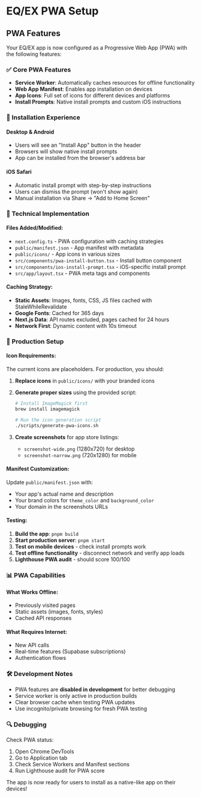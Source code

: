 # EQ/EX PWA Setup

## PWA Features

Your EQ/EX app is now configured as a Progressive Web App (PWA) with the following features:

### ✅ Core PWA Features
- **Service Worker**: Automatically caches resources for offline functionality
- **Web App Manifest**: Enables app installation on devices
- **App Icons**: Full set of icons for different devices and platforms
- **Install Prompts**: Native install prompts and custom iOS instructions

### 📱 Installation Experience

#### Desktop & Android
- Users will see an "Install App" button in the header
- Browsers will show native install prompts
- App can be installed from the browser's address bar

#### iOS Safari
- Automatic install prompt with step-by-step instructions
- Users can dismiss the prompt (won't show again)
- Manual installation via Share → "Add to Home Screen"

### 🔧 Technical Implementation

#### Files Added/Modified:
- `next.config.ts` - PWA configuration with caching strategies
- `public/manifest.json` - App manifest with metadata
- `public/icons/` - App icons in various sizes
- `src/components/pwa-install-button.tsx` - Install button component
- `src/components/ios-install-prompt.tsx` - iOS-specific install prompt
- `src/app/layout.tsx` - PWA meta tags and components

#### Caching Strategy:
- **Static Assets**: Images, fonts, CSS, JS files cached with StaleWhileRevalidate
- **Google Fonts**: Cached for 365 days
- **Next.js Data**: API routes excluded, pages cached for 24 hours
- **Network First**: Dynamic content with 10s timeout

### 🚀 Production Setup

#### Icon Requirements:
The current icons are placeholders. For production, you should:

1. **Replace icons** in `public/icons/` with your branded icons
2. **Generate proper sizes** using the provided script:
   ```bash
   # Install ImageMagick first
   brew install imagemagick
   
   # Run the icon generation script
   ./scripts/generate-pwa-icons.sh
   ```

3. **Create screenshots** for app store listings:
   - `screenshot-wide.png` (1280x720) for desktop
   - `screenshot-narrow.png` (720x1280) for mobile

#### Manifest Customization:
Update `public/manifest.json` with:
- Your app's actual name and description
- Your brand colors for `theme_color` and `background_color`
- Your domain in the screenshots URLs

#### Testing:
1. **Build the app**: `pnpm build`
2. **Start production server**: `pnpm start`
3. **Test on mobile devices** - check install prompts work
4. **Test offline functionality** - disconnect network and verify app loads
5. **Lighthouse PWA audit** - should score 100/100

### 📊 PWA Capabilities

#### What Works Offline:
- Previously visited pages
- Static assets (images, fonts, styles)
- Cached API responses

#### What Requires Internet:
- New API calls
- Real-time features (Supabase subscriptions)
- Authentication flows

### 🛠 Development Notes

- PWA features are **disabled in development** for better debugging
- Service worker is only active in production builds
- Clear browser cache when testing PWA updates
- Use incognito/private browsing for fresh PWA testing

### 🔍 Debugging

Check PWA status:
1. Open Chrome DevTools
2. Go to Application tab
3. Check Service Workers and Manifest sections
4. Run Lighthouse audit for PWA score

The app is now ready for users to install as a native-like app on their devices!